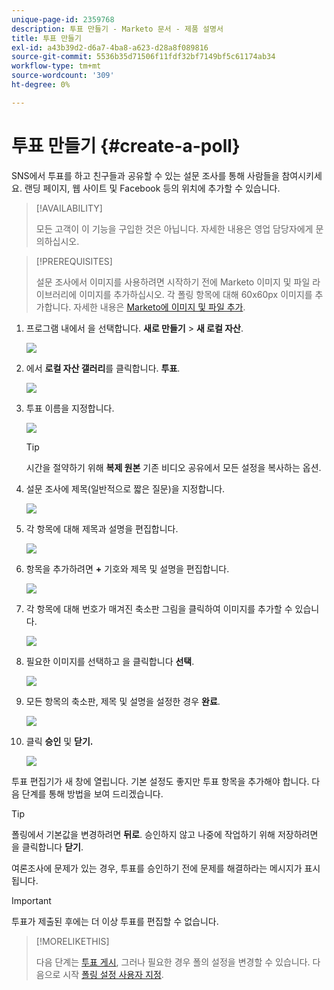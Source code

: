```yaml
---
unique-page-id: 2359768
description: 투표 만들기 - Marketo 문서 - 제품 설명서
title: 투표 만들기
exl-id: a43b39d2-d6a7-4ba8-a623-d28a8f089816
source-git-commit: 5536b35d71506f11fdf32bf7149bf5c61174ab34
workflow-type: tm+mt
source-wordcount: '309'
ht-degree: 0%

---
```


# 투표 만들기 {#create-a-poll}

SNS에서 투표를 하고 친구들과 공유할 수 있는 설문 조사를 통해 사람들을 참여시키세요. 랜딩 페이지, 웹 사이트 및 Facebook 등의 위치에 추가할 수 있습니다.

>[!AVAILABILITY]
>
>모든 고객이 이 기능을 구입한 것은 아닙니다. 자세한 내용은 영업 담당자에게 문의하십시오.

>[!PREREQUISITES]
>
>설문 조사에서 이미지를 사용하려면 시작하기 전에 Marketo 이미지 및 파일 라이브러리에 이미지를 추가하십시오. 각 폴링 항목에 대해 60x60px 이미지를 추가합니다. 자세한 내용은 [Marketo에 이미지 및 파일 추가](/help/marketo/product-docs/demand-generation/images-and-files/add-images-and-files-to-marketo.md).

1. 프로그램 내에서 을 선택합니다. **새로 만들기** > **새 로컬 자산**.

   ![](assets/image2014-9-18-18-3a18-3a41.png)

1. 에서 **로컬 자산 갤러리**&#x200B;를 클릭합니다. **투표**.

   ![](assets/image2014-9-18-18-3a18-3a47.png)

1. 투표 이름을 지정합니다.

   ![](assets/image2014-9-18-18-3a18-3a55.png)

   >[!TIP]
   >
   >시간을 절약하기 위해 **복제 원본** 기존 비디오 공유에서 모든 설정을 복사하는 옵션.

1. 설문 조사에 제목(일반적으로 짧은 질문)을 지정합니다.

   ![](assets/image2014-9-18-18-3a19-3a14.png)

1. 각 항목에 대해 제목과 설명을 편집합니다.

   ![](assets/image2014-9-18-18-3a19-3a23.png)

1. 항목을 추가하려면 **+** 기호와 제목 및 설명을 편집합니다.

   ![](assets/image2014-9-18-18-3a19-3a30.png)

1. 각 항목에 대해 번호가 매겨진 축소판 그림을 클릭하여 이미지를 추가할 수 있습니다.

   ![](assets/image2014-9-18-18-3a19-3a37.png)

1. 필요한 이미지를 선택하고 을 클릭합니다 **선택**.

   ![](assets/image2014-9-18-18-3a19-3a44.png)

1. 모든 항목의 축소판, 제목 및 설명을 설정한 경우 **완료**.

   ![](assets/image2014-9-18-18-3a19-3a50.png)

1. 클릭 **승인** 및 **닫기.**

   ![](assets/image2014-9-18-18-3a19-3a57.png)

투표 편집기가 새 창에 열립니다. 기본 설정도 좋지만 투표 항목을 추가해야 합니다. 다음 단계를 통해 방법을 보여 드리겠습니다.

>[!TIP]
>
>폴링에서 기본값을 변경하려면 **뒤로**. 승인하지 않고 나중에 작업하기 위해 저장하려면 을 클릭합니다 **닫기**.

여론조사에 문제가 있는 경우, 투표를 승인하기 전에 문제를 해결하라는 메시지가 표시됩니다.

>[!IMPORTANT]
>
>투표가 제출된 후에는 더 이상 투표를 편집할 수 없습니다.

>[!MORELIKETHIS]
>
>다음 단계는 [투표 게시](/help/marketo/product-docs/demand-generation/social/creating-a-poll/publish-a-poll.md), 그러나 필요한 경우 폴의 설정을 변경할 수 있습니다. 다음으로 시작 [폴링 설정 사용자 지정](/help/marketo/product-docs/demand-generation/social/creating-a-poll/customize-poll-settings.md).
